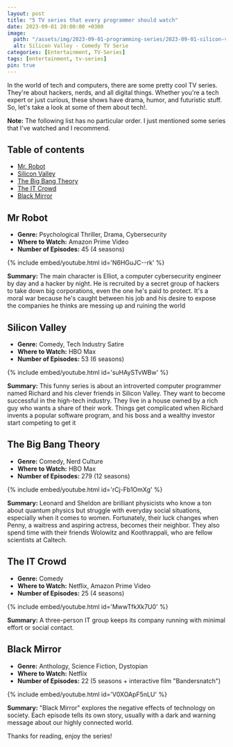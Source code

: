 ```yaml
---
layout: post
title: "5 TV series that every programmer should watch"
date: 2023-09-01 20:00:00 +0300
image:
  path: "/assets/img/2023-09-01-programming-series/2023-09-01-silicon-valley.webp"
  alt: Silicon Valley - Comedy TV Serie
categories: [Entertainment, TV-Series]
tags: [entertainment, tv-series]
pin: true
---
```


In the world of tech and computers, there are some pretty cool  TV series. They're about hackers, nerds, and all digital things. Whether you're a tech expert or just curious, these shows have drama, humor, and futuristic stuff. So, let's take a look at some of them about tech!.

__Note:__ The following list has no particular order. I just mentioned some series that I've watched and I recommend.

## Table of contents

* [Mr. Robot](#mr-robot)
* [Silicon Valley](#silicon-valley)
* [The Big Bang Theory](#the-big-bang-theory)
* [The IT Crowd](#the-it-crowd)
* [Black Mirror](#black-mirror)

## Mr Robot

* __Genre:__ Psychological Thriller, Drama, Cybersecurity
* __Where to Watch:__ Amazon Prime Video
* __Number of Episodes:__ 45 (4 seasons)

{% include embed/youtube.html id='N6HGuJC--rk' %}


__Summary:__ The main character is Elliot, a computer cybersecurity engineer by day and a hacker by night. He is recruited by a secret group of hackers to take down big corporations, even the one he's paid to protect. It's a moral war because he's caught between his job and his desire to expose the companies he thinks are messing up and ruining the world


## Silicon Valley

* __Genre:__ Comedy, Tech Industry Satire
* __Where to Watch:__ HBO Max
* __Number of Episodes:__ 53 (6 seasons)

{% include embed/youtube.html id='suHAySTvWBw' %}

__Summary:__ This funny series is about an introverted computer programmer named Richard and his clever friends in Silicon Valley. They want to become successful in the high-tech industry. They live in a house owned by a rich guy who wants a share of their work. Things get complicated when Richard invents a popular software program, and his boss and a wealthy investor start competing to get it


## The Big Bang Theory

* __Genre:__ Comedy, Nerd Culture
* __Where to Watch:__ HBO Max
* __Number of Episodes:__ 279 (12 seasons)


{% include embed/youtube.html id='rCj-Fb1OmXg' %}


__Summary:__ Leonard and Sheldon are brilliant physicists who know a ton about quantum physics but struggle with everyday social situations, especially when it comes to women. Fortunately, their luck changes when Penny, a waitress and aspiring actress, becomes their neighbor. They also spend time with their friends Wolowitz and Koothrappali, who are fellow scientists at Caltech.


## The IT Crowd

* __Genre:__ Comedy
* __Where to Watch:__ Netflix, Amazon Prime Video
* __Number of Episodes:__ 25 (4 seasons)

{% include embed/youtube.html id='MwwTfkXk7U0' %}

__Summary:__ A three-person IT group keeps its company running with minimal effort or social contact. 

## Black Mirror

* __Genre:__ Anthology, Science Fiction, Dystopian
* __Where to Watch:__ Netflix
* __Number of Episodes:__ 22 (5 seasons + interactive film "Bandersnatch")

{% include embed/youtube.html id='V0XOApF5nLU' %}

__Summary:__ "Black Mirror" explores the negative effects of technology on society. Each episode tells its own story, usually with a dark and warning message about our highly connected world.

Thanks for reading, enjoy the series!
